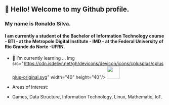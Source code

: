 ## 👋  Hello! Welcome to my Github profile.
### My name is Ronaldo Silva.
#### I am currently a student of the Bachelor of Information Technology course - BTI - at the Metropole Digital Institute - IMD - at the Federal University of Rio Grande do Norte -UFRN.

 * 🌱 I’m currently learning ... img src="https://cdn.jsdelivr.net/gh/devicons/devicon/icons/cplusplus/cplusplus-original.svg" width="40" height="40"/> 
            <img src="https://cdn.jsdelivr.net/gh/devicons/devicon/icons/linux/linux-original.svg" width="40" height="40" />
          
 * Areas of interest:
 * Games, Data Structure, Information Technology, Linux, Mathematic, IoT.
 
